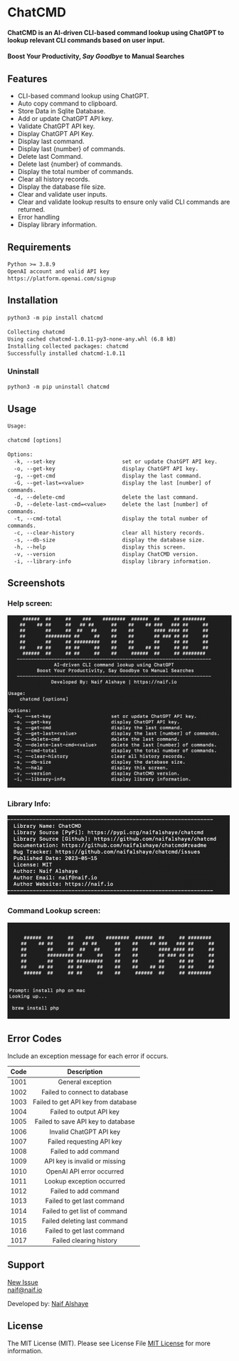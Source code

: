 # ChatCMD #
#### **ChatCMD** is an AI-driven CLI-based command lookup using ChatGPT to lookup relevant CLI commands based on user input. ####

#### Boost Your Productivity, ***Say Goodbye*** to Manual Searches ####

## Features
- CLI-based command lookup using ChatGPT.
- Auto copy command to clipboard.
- Store Data in Sqlite Database.
- Add or update ChatGPT API key.
- Validate ChatGPT API key.
- Display ChatGPT API Key.
- Display last command.
- Display last {number} of commands.
- Delete last Command.
- Delete last {number} of commands.
- Display the total number of commands.
- Clear all history records.
- Display the database file size.
- Clear and validate user inputs.
- Clear and validate lookup results to ensure only valid CLI commands are returned.
- Error handling
- Display library information.

## Requirements
    Python >= 3.8.9
    OpenAI account and valid API key
    https://platform.openai.com/signup
## Installation
    python3 -m pip install chatcmd

    Collecting chatcmd
    Using cached chatcmd-1.0.11-py3-none-any.whl (6.8 kB)
    Installing collected packages: chatcmd
    Successfully installed chatcmd-1.0.11

### Uninstall ###
    python3 -m pip uninstall chatcmd
## Usage

```
Usage:

chatcmd [options]
  
Options:
  -k, --set-key                     set or update ChatGPT API key.
  -o, --get-key                     display ChatGPT API key.
  -g, --get-cmd                     display the last command.
  -G, --get-last=<value>            display the last [number] of commands.
  -d, --delete-cmd                  delete the last command.
  -D, --delete-last-cmd=<value>     delete the last [number] of commands.
  -t, --cmd-total                   display the total number of commands.
  -c, --clear-history               clear all history records.
  -s, --db-size                     display the database size.
  -h, --help                        display this screen.
  -v, --version                     display ChatCMD version.
  -i, --library-info                display library information.

```

## Screenshots
### Help screen: ###
<img src="https://github.com/naifalshaye/chatcmd/raw/master/chatcmd/images/help.png" alt="Help Screen" style="width:550px;"/>

### Library Info: ###
<img src="https://github.com/naifalshaye/chatcmd/raw/master/chatcmd/images/library-info.png" alt="Lookup Screen" style="width:500px;"/>

### Command Lookup screen: ###
<img src="https://github.com/naifalshaye/chatcmd/raw/master/chatcmd/images/lookup.png" alt="Lookup Screen" style="width:500px;"/>

## Error Codes
Include an exception message for each error if occurs.

| Code |                     Description                     |
|------|:---------------------------------------------------:|
| 1001 |                  General exception                  |
| 1002 |            Failed to connect to database            |
| 1003 |         Failed to get API key from database         |
| 1004 |              Failed to output API key               |
| 1005 |         Failed to save API key to database          |
| 1006 |               Invalid ChatGPT API key               |
| 1007 |              Failed requesting API key              |
| 1008 |                Failed to add command                |
| 1009 |            API key is invalid or missing            |
| 1010 |              OpenAI API error occurred              |
| 1011 |              Lookup exception occurred              |
| 1012 |                Failed to add command                |
| 1013 |             Failed to get last command              |
| 1014 |            Failed to get list of command            |
| 1015 |            Failed deleting last command             |
| 1016 |             Failed to get last command              |
| 1017 |               Failed clearing history               |

## Support
[New Issue](https://github.com/naifalshaye/chatcmd/issues/new)\
[naif@naif.io](mailto:naif@naif.io)

Developed by: [Naif Alshaye](https://naif.io)
## License
The MIT License (MIT). Please see License File [MIT License](https://choosealicense.com/licenses/mit/) for more information.